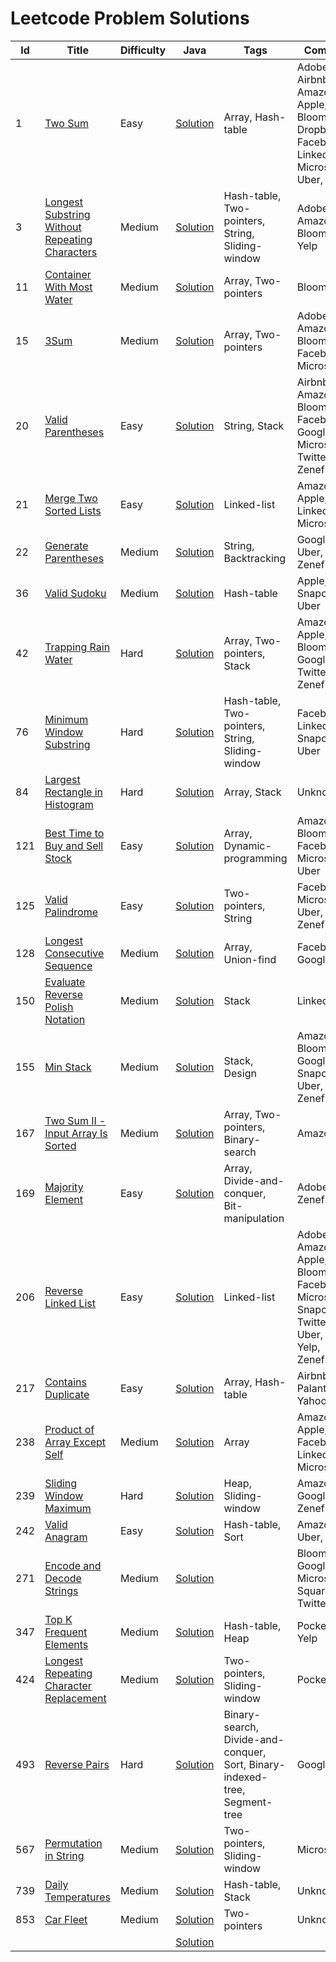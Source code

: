 # Leetcode Problem Solutions

| **Id** | **Title**                                                                                                                       | **Difficulty** | **Java**                                                                                                                                                      | **Tags**                                                                   | **Company**                                                                                          |
|--------|---------------------------------------------------------------------------------------------------------------------------------|----------------|---------------------------------------------------------------------------------------------------------------------------------------------------------------|----------------------------------------------------------------------------|------------------------------------------------------------------------------------------------------|
| 1      | [Two Sum](https://leetcode.com/problems/two-sum/)                                                                               | Easy           | [Solution](https://github.com/AkshayChandole/LeetcodeSolution/blob/main/src/main/java/ArraysAndHashing/TwoSum/Solution.java)                                  | Array, Hash-table                                                          | Adobe, Airbnb, Amazon, Apple, Bloomberg, Dropbox, Facebook, Linkedin, Microsoft, Uber, Yahoo         |
| 3      | [Longest Substring Without Repeating Characters](https://leetcode.com/problems/longest-substring-without-repeating-characters/) | Medium         | [Solution](https://github.com/AkshayChandole/LeetcodeSolution/blob/main/src/main/java/SlidingWindow/LongestSubstringWithoutRepeatingCharacters/Solution.java) | Hash-table, Two-pointers, String, Sliding-window                           | Adobe, Amazon, Bloomberg, Yelp                                                                       |
| 11     | [Container With Most Water](https://leetcode.com/problems/container-with-most-water/)                                           | Medium         | [Solution](https://github.com/AkshayChandole/LeetcodeSolution/blob/main/src/main/java/TwoPointers/ContainerWithMostWater/Solution.java)                       | Array, Two-pointers                                                        | Bloomberg                                                                                            |
| 15     | [3Sum](https://leetcode.com/problems/3sum/)                                                                                     | Medium         | [Solution](https://github.com/AkshayChandole/LeetcodeSolution/blob/main/src/main/java/TwoPointers/ThreeSum/Solution.java)                                     | Array, Two-pointers                                                        | Adobe, Amazon, Bloomberg, Facebook, Microsoft                                                        |
| 20     | [Valid Parentheses](https://leetcode.com/problems/valid-parentheses/)                                                           | Easy           | [Solution](https://github.com/AkshayChandole/LeetcodeSolution/blob/main/src/main/java/Stack/ValidParentheses/Solution.java)                                   | String, Stack                                                              | Airbnb, Amazon, Bloomberg, Facebook, Google, Microsoft, Twitter, Zenefits                            |
| 21     | [Merge Two Sorted Lists](https://leetcode.com/problems/merge-two-sorted-lists/)                                                 | Easy           | [Solution](https://github.com/AkshayChandole/LeetcodeSolution/blob/main/src/main/java/LinkedList/MergeTwoSortedLists/Solution.java)                           | Linked-list                                                                | Amazon, Apple, Linkedin, Microsoft                                                                   |
| 22     | [Generate Parentheses](https://leetcode.com/problems/generate-parentheses/)                                                     | Medium         | [Solution](https://github.com/AkshayChandole/LeetcodeSolution/blob/main/src/main/java/Stack/GenerateParentheses/Solution.java)                                | String, Backtracking                                                       | Google, Uber, Zenefits                                                                               |
| 36     | [Valid Sudoku](https://leetcode.com/problems/valid-sudoku/)                                                                     | Medium         | [Solution](https://github.com/AkshayChandole/LeetcodeSolution/blob/main/src/main/java/ArraysAndHashing/ValidSudoku/Solution.java)                             | Hash-table                                                                 | Apple, Snapchat, Uber                                                                                |
| 42     | [Trapping Rain Water](https://leetcode.com/problems/trapping-rain-water/)                                                       | Hard           | [Solution](https://github.com/AkshayChandole/LeetcodeSolution/blob/main/src/main/java/TwoPointers/TrappingRainWater/Solution.java)                            | Array, Two-pointers, Stack                                                 | Amazon, Apple, Bloomberg, Google, Twitter, Zenefits                                                  |
| 76     | [Minimum Window Substring](https://leetcode.com/problems/minimum-window-substring/)                                             | Hard           | [Solution](https://github.com/AkshayChandole/LeetcodeSolution/blob/main/src/main/java/SlidingWindow/MinimumWindowSubstring/Solution.java)                     | Hash-table, Two-pointers, String, Sliding-window                           | Facebook, Linkedin, Snapchat, Uber                                                                   |
| 84     | [Largest Rectangle in Histogram](https://leetcode.com/problems/largest-rectangle-in-histogram/)                                 | Hard           | [Solution](https://github.com/AkshayChandole/LeetcodeSolution/blob/main/src/main/java/Stack/LargestRectangleInHistogram/Solution.java)                        | Array, Stack                                                               | Unknown                                                                                              |
| 121    | [Best Time to Buy and Sell Stock](https://leetcode.com/problems/best-time-to-buy-and-sell-stock/)                               | Easy           | [Solution](https://github.com/AkshayChandole/LeetcodeSolution/blob/main/src/main/java/SlidingWindow/BestTimeToBuyAndSellStock/Solution.java)                  | Array, Dynamic-programming                                                 | Amazon, Bloomberg, Facebook, Microsoft, Uber                                                         |
| 125    | [Valid Palindrome](https://leetcode.com/problems/valid-palindrome/)                                                             | Easy           | [Solution](https://github.com/AkshayChandole/LeetcodeSolution/blob/main/src/main/java/TwoPointers/ValidPalindrome/Solution.java)                              | Two-pointers, String                                                       | Facebook, Microsoft, Uber, Zenefits                                                                  |
| 128    | [Longest Consecutive Sequence](https://leetcode.com/problems/longest-consecutive-sequence/)                                     | Medium         | [Solution](https://github.com/AkshayChandole/LeetcodeSolution/blob/main/src/main/java/ArraysAndHashing/LongestConsecutiveSequence/Solution.java)              | Array, Union-find                                                          | Facebook, Google                                                                                     |
| 150    | [Evaluate Reverse Polish Notation](https://leetcode.com/problems/evaluate-reverse-polish-notation/)                             | Medium         | [Solution](https://github.com/AkshayChandole/LeetcodeSolution/blob/main/src/main/java/Stack/EvaluateReversePolishNotation/Solution.java)                      | Stack                                                                      | Linkedin                                                                                             |
| 155    | [Min Stack](https://leetcode.com/problems/min-stack/)                                                                           | Medium         | [Solution](https://github.com/AkshayChandole/LeetcodeSolution/blob/main/src/main/java/Stack/MinStack/Solution.java)                                           | Stack, Design                                                              | Amazon, Bloomberg, Google, Snapchat, Uber, Zenefits                                                  |
| 167    | [Two Sum II - Input Array Is Sorted](https://leetcode.com/problems/two-sum-ii-input-array-is-sorted/)                           | Medium         | [Solution](https://github.com/AkshayChandole/LeetcodeSolution/blob/main/src/main/java/TwoPointers/TwoSumII_InputArrayIsSorted/Solution.java)                  | Array, Two-pointers, Binary-search                                         | Amazon                                                                                               |
| 169    | [Majority Element](https://leetcode.com/problems/majority-element/)                                                             | Easy           | [Solution](https://github.com/AkshayChandole/LeetcodeSolution/blob/main/src/main/java/ArraysAndHashing/MajorityElement/Solution.java)                         | Array, Divide-and-conquer, Bit-manipulation                                | Adobe, Zenefits                                                                                      |
| 206    | [Reverse Linked List](https://leetcode.com/problems/reverse-linked-list/)                                                       | Easy           | [Solution](https://github.com/AkshayChandole/LeetcodeSolution/blob/main/src/main/java/LinkedList/ReverseLinkedList/Solution.java)                             | Linked-list                                                                | Adobe, Amazon, Apple, Bloomberg, Facebook, Microsoft, Snapchat, Twitter, Uber, Yahoo, Yelp, Zenefits |
| 217    | [Contains Duplicate](https://leetcode.com/problems/contains-duplicate/)                                                         | Easy           | [Solution](https://github.com/AkshayChandole/LeetcodeSolution/blob/main/src/main/java/ArraysAndHashing/ContainsDuplicate/Solution.java)                       | Array, Hash-table                                                          | Airbnb, Palantir, Yahoo                                                                              |
| 238    | [Product of Array Except Self](https://leetcode.com/problems/product-of-array-except-self/description/)                         | Medium         | [Solution](https://github.com/AkshayChandole/LeetcodeSolution/blob/main/src/main/java/ArraysAndHashing/ProductOfArrayExceptSelf/Solution.java)                | Array                                                                      | Amazon, Apple, Facebook, Linkedin, Microsoft                                                         |
| 239    | [Sliding Window Maximum](https://leetcode.com/problems/sliding-window-maximum/)                                                 | Hard           | [Solution](https://github.com/AkshayChandole/LeetcodeSolution/blob/main/src/main/java/SlidingWindow/SlidingWindowMaximum/Solution.java)                       | Heap, Sliding-window                                                       | Amazon, Google, Zenefits                                                                             |
| 242    | [Valid Anagram](https://leetcode.com/problems/valid-anagram/)                                                                   | Easy           | [Solution](https://github.com/AkshayChandole/LeetcodeSolution/blob/main/src/main/java/ArraysAndHashing/ValidAnagram/Solution.java)                            | Hash-table, Sort                                                           | Amazon, Uber, Yelp                                                                                   |
| 271    | [Encode and Decode Strings](https://leetcode.com/problems/encode-and-decode-strings/)                                           | Medium         | [Solution](https://github.com/AkshayChandole/LeetcodeSolution/blob/main/src/main/java/ArraysAndHashing/EncodeAndDecodeStrings/Solution.java)                  |                                                                            | Bloomberg, Google, Microsoft, Square, Twitter                                                        |
| 347    | [Top K Frequent Elements](https://leetcode.com/problems/top-k-frequent-elements/)                                               | Medium         | [Solution](https://github.com/AkshayChandole/LeetcodeSolution/blob/main/src/main/java/ArraysAndHashing/TopKFrequentElements/Solution.java)                    | Hash-table, Heap                                                           | Pocketgems, Yelp                                                                                     |
| 424    | [Longest Repeating Character Replacement](https://leetcode.com/problems/longest-repeating-character-replacement/)               | Medium         | [Solution](https://github.com/AkshayChandole/LeetcodeSolution/blob/main/src/main/java/SlidingWindow/LongestRepeatingCharacterReplacement/Solution.java)       | Two-pointers, Sliding-window                                               | Pocketgems                                                                                           |
| 493    | [Reverse Pairs](https://leetcode.com/problems/reverse-pairs/)                                                                   | Hard           | [Solution](https://github.com/AkshayChandole/LeetcodeSolution/blob/main/src/main/java/ArraysAndHashing/ReversePairs/Solution.java)                            | Binary-search, Divide-and-conquer, Sort, Binary-indexed-tree, Segment-tree | Google                                                                                               |
| 567    | [Permutation in String](https://leetcode.com/problems/permutation-in-string/)                                                   | Medium         | [Solution](https://github.com/AkshayChandole/LeetcodeSolution/blob/main/src/main/java/SlidingWindow/PermutationinString/Solution.java)                        | Two-pointers, Sliding-window                                               | Microsoft                                                                                            |
| 739    | [Daily Temperatures](https://leetcode.com/problems/daily-temperatures/)                                                         | Medium         | [Solution](https://github.com/AkshayChandole/LeetcodeSolution/blob/main/src/main/java/Stack/DailyTemperatures/Solution.java)                                  | Hash-table, Stack                                                          | Unknown                                                                                              |
| 853    | [Car Fleet](https://leetcode.com/problems/car-fleet/)                                                                           | Medium         | [Solution](https://github.com/AkshayChandole/LeetcodeSolution/blob/main/src/main/java/Stack/CarFleet/Solution.java)                                           | Two-pointers                                                               | Unknown                                                                                              |
|        | []()                                                                                                                            |                | [Solution]()                                                                                                                                                  |                                                                            |                                                                                                      |
